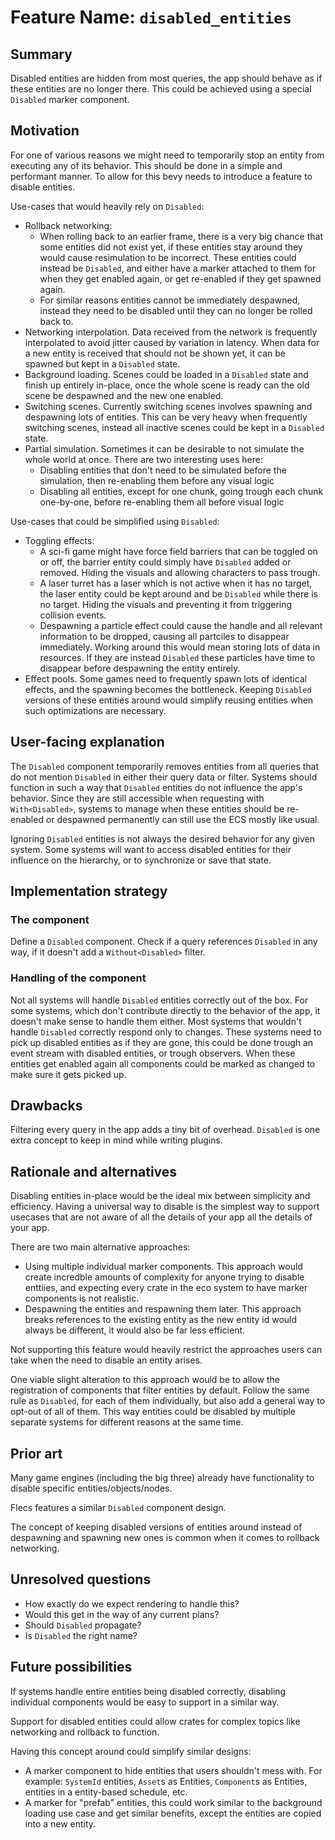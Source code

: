 # Feature Name: `disabled_entities`

## Summary

Disabled entities are hidden from most queries, the app should behave as if these entities are no longer there. This could be achieved using a special `Disabled` marker component.

## Motivation

For one of various reasons we might need to temporarily stop an entity from executing any of its behavior. This should be done in a simple and performant manner. To allow for this bevy needs to introduce a feature to disable entities.

Use-cases that would heavily rely on `Disabled`:

- Rollback networking:
  - When rolling back to an earlier frame, there is a very big chance that some entities did not exist yet, if these entities stay around they would cause resimulation to be incorrect. These entities could instead be `Disabled`, and either have a marker attached to them for when they get enabled again, or get re-enabled if they get spawned again.
  - For similar reasons entities cannot be immediately despawned, instead they need to be disabled until they can no longer be rolled back to.
- Networking interpolation. Data received from the network is frequently interpolated to avoid jitter caused by variation in latency. When data for a new entity is received that should not be shown yet, it can be spawned but kept in a `Disabled` state.
- Background loading. Scenes could be loaded in a `Disabled` state and finish up entirely in-place, once the whole scene is ready can the old scene be despawned and the new one enabled.
- Switching scenes. Currently switching scenes involves spawning and despawning lots of entities. This can be very heavy when frequently switching scenes, instead all inactive scenes could be kept in a `Disabled` state.
- Partial simulation. Sometimes it can be desirable to not simulate the whole world at once. There are two interesting uses here:
  - Disabling entities that don't need to be simulated before the simulation, then re-enabling them before any visual logic
  - Disabling all entities, except for one chunk, going trough each chunk one-by-one, before re-enabling them all before visual logic

Use-cases that could be simplified using `Disabled`:

- Toggling effects:
  - A sci-fi game might have force field barriers that can be toggled on or off, the barrier entity could simply have `Disabled` added or removed. Hiding the visuals and allowing characters to pass trough.
  - A laser turret has a laser which is not active when it has no target, the laser entity could be kept around and be `Disabled` while there is no target. Hiding the visuals and preventing it from triggering collision events.
  - Despawning a particle effect could cause the handle and all relevant information to be dropped, causing all partciles to disappear immediately. Working around this would mean storing lots of data in resources. If they are instead `Disabled` these particles have time to disappear before despawning the entity entirely.
- Effect pools. Some games need to frequently spawn lots of identical effects, and the spawning becomes the bottleneck. Keeping `Disabled` versions of these entities around would simplify reusing entities when such optimizations are necessary.

## User-facing explanation

The `Disabled` component temporarily removes entities from all queries that do not mention `Disabled` in either their query data or filter.
Systems should function in such a way that `Disabled` entities do not influence the app's behavior. Since they are still accessible when requesting with `With<Disabled>`, systems to manage when these entities should be re-enabled or despawned permanently can still use the ECS mostly like usual.

Ignoring `Disabled` entities is not always the desired behavior for any given system. Some systems will want to access disabled entities for their influence on the hierarchy, or to synchronize or save that state.

## Implementation strategy

### The component

Define a `Disabled` component. Check if a query references `Disabled` in any way, if it doesn't add a `Without<Disabled>` filter.

### Handling of the component

Not all systems will handle `Disabled` entities correctly out of the box. For some systems, which don't contribute directly to the behavior of the app, it doesn't make sense to handle them either. Most systems that wouldn't handle `Disabled` correctly respond only to changes. These systems need to pick up disabled entities as if they are gone, this could be done trough an event stream with disabled entities, or trough observers. When these entities get enabled again all components could be marked as changed to make sure it gets picked up.

## Drawbacks

Filtering every query in the app adds a tiny bit of overhead. `Disabled` is one extra concept to keep in mind while writing plugins.

## Rationale and alternatives

Disabling entities in-place would be the ideal mix between simplicity and efficiency. Having a universal way to disable is the simplest way to support usecases that are not aware of all the details of your app all the details of your app.

There are two main alternative approaches:

- Using multiple individual marker components. This approach would create incredble amounts of complexity for anyone trying to disable enttiies, and expecting every crate in the eco system to have marker components is not realistic.
- Despawning the entities and respawning them later. This approach breaks references to the existing entity as the new entity id would always be different, it would also be far less efficient.

Not supporting this feature would heavily restrict the approaches users can take when the need to disable an entity arises.

One viable slight alteration to this approach would be to allow the registration of components that filter entities by default. Follow the same rule as `Disabled`, for each of them individually, but also add a general way to opt-out of all of them. This way entities could be disabled by multiple separate systems for different reasons at the same time.

## Prior art

Many game engines (including the big three) already have functionality to disable specific entities/objects/nodes.

Flecs features a similar `Disabled` component design.

The concept of keeping disabled versions of entities around instead of despawning and spawning new ones is common when it comes to rollback networking.

## Unresolved questions

- How exactly do we expect rendering to handle this?
- Would this get in the way of any current plans?
- Should `Disabled` propagate?
- Is `Disabled` the right name?

## Future possibilities

If systems handle entire entities being disabled correctly, disabling individual components would be easy to support in a similar way.

Support for disabled entities could allow crates for complex topics like networking and rollback to function.

Having this concept around could simplify similar designs:
- A marker component to hide entities that users shouldn't mess with. For example: `SystemId` entities, `Asset`s as Entities, `Component`s as Entities, entities in a entity-based schedule, etc.
- A marker for "prefab" entities, this could work similar to the background loading use case and get similar benefits, except the entities are copied into a new entity.
